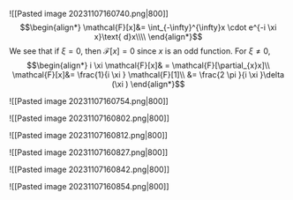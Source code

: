 ![[Pasted image 20231107160740.png|800]]
$$\begin{align*}
\mathcal{F}[x]&= \int_{-\infty}^{\infty}x \cdot e^{-i \xi  x}\text{ d}x\\\\
\end{align*}$$
We see that if $\xi =0$, then $\mathcal{F}[x]=0$ since $x$ is an odd function. For $\xi ≠0$, 
$$\begin{align*}
 i \xi \mathcal{F}[x]& = \mathcal{F}[\partial_{x}x]\\
\mathcal{F}[x]&= \frac{1}{i \xi } \mathcal{F}[1]\\
	&= \frac{2 \pi }{i \xi }\delta (\xi )
\end{align*}$$

![[Pasted image 20231107160754.png|800]]

![[Pasted image 20231107160802.png|800]]

![[Pasted image 20231107160812.png|800]]

![[Pasted image 20231107160827.png|800]]

![[Pasted image 20231107160842.png|800]]

![[Pasted image 20231107160854.png|800]]